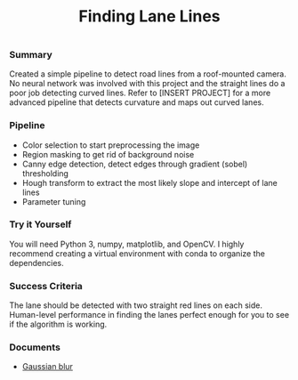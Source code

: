 <h1 align="center">Finding Lane Lines</h1>
  
<p align="center">
  <a><img src="result.gif" alt=""></a>
</p>

### Summary

Created a simple pipeline to detect road lines from a roof-mounted camera. No neural network was involved with this project and the straight lines do a poor job detecting curved lines. Refer to [INSERT PROJECT] for a more advanced pipeline that detects curvature and maps out curved lanes. 

### Pipeline

- Color selection to start preprocessing the image
- Region masking to get rid of background noise
- Canny edge detection, detect edges through gradient (sobel) thresholding
- Hough transform to extract the most likely slope and intercept of lane lines
- Parameter tuning

### Try it Yourself

You will need Python 3, numpy, matplotlib, and OpenCV. 
I highly recommend creating a virtual environment with conda to organize the dependencies.

### Success Criteria

The lane should be detected with two straight red lines on each side. Human-level performance in finding the lanes perfect enough for you to see if the algorithm is working.

### Documents
- [Gaussian blur](https://docs.opencv.org/2.4/doc/tutorials/imgproc/gausian_median_blur_bilateral_filter/gausian_median_blur_bilateral_filter.html)
